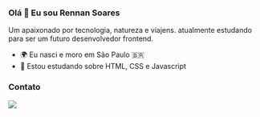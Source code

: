 ### Olá 👋 Eu sou Rennan Soares

Um apaixonado por tecnologia, natureza e viajens.
atualmente estudando para ser um futuro desenvolvedor frontend.

* 🌍 Eu nasci e moro em São Paulo 🇧🇷
* 🧠 Estou estudando sobre HTML, CSS e Javascript



### Contato
<p>
  <a href="https://www.linkedin.com/in/rennansoares/" target="_blank"><img src="https://img.shields.io/badge/-LinkedIn-%230077B5?style=for-   the-badge&logo=linkedin&logoColor=white" target="_blank"></a>
</p>


